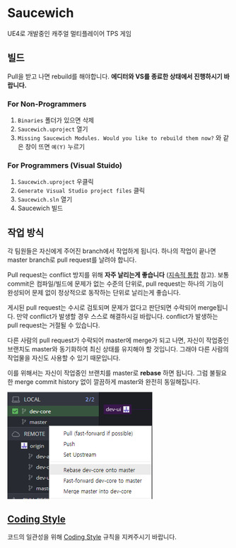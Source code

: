 # Saucewich

UE4로 개발중인 캐주얼 멀티플레이어 TPS 게임

## 빌드

Pull을 받고 나면 rebuild를 해야합니다. **에디터와 VS를 종료한 상태에서 진행하시기 바랍니다.**

### For Non-Programmers

1. `Binaries` 폴더가 있으면 삭제
2. `Saucewich.uproject` 열기
3. `Missing Saucewich Modules. Would you like to rebuild them now?` 와 같은 창이 뜨면 `예(Y)` 누르기

### For Programmers (Visual Stuido)

1. `Saucewich.uproject` 우클릭
2. `Generate Visual Studio project files` 클릭
3. `Saucewich.sln` 열기
4. Saucewich 빌드

## 작업 방식

각 팀원들은 자신에게 주어진 branch에서 작업하게 됩니다. 하나의 작업이 끝나면 master branch로 pull request를 날려야 합니다.

Pull request는 conflict 방지를 위해 **자주 날리는게 좋습니다** ([지속적 통합](https://ko.wikipedia.org/wiki/%EC%A7%80%EC%86%8D%EC%A0%81_%ED%86%B5%ED%95%A9) 참고). 보통 commit은 컴파일/빌드에 문제가 없는 수준의 단위로, pull request는 하나의 기능이 완성되어 문제 없이 정상적으로 동작하는 단위로 날리는게 좋습니다.

게시된 pull request는 수시로 검토되며 문제가 없다고 판단되면 수락되어 merge됩니다. 만약 conflict가 발생할 경우 스스로 해결하시길 바랍니다. conflict가 발생하는 pull request는 거절될 수 있습니다.

다른 사람의 pull request가 수락되어 master에 merge가 되고 나면, 자신이 작업중인 브랜치도 master와 동기화하여 최신 상태를 유지해야 할 것입니다. 그래야 다른 사람의 작업물을 자신도 사용할 수 있기 때문입니다.

이를 위해서는 자신이 작업중인 브랜치를 master로 **rebase** 하면 됩니다. 그럼 불필요한 merge commit history 없이 깔끔하게 master와 완전히 동일해집니다.

![Rebase dev-core onto master](how-to-rebase.png)

## [Coding Style]

코드의 일관성을 위해 [Coding Style] 규칙을 지켜주시기 바랍니다.

[Coding Style]: https://github.com/team-sosweet/Saucewich/wiki/Coding-Style
